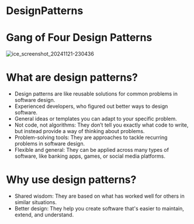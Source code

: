 # DesignPatterns

# Gang of Four Design Patterns
![ice_screenshot_20241121-230436](https://github.com/user-attachments/assets/b87983af-50ac-4b95-949f-c068fef40030)

# What are design patterns?
* Design patterns are like reusable solutions for common problems in software design.
* Experienced developers, who figured out better ways to design software.
* General ideas or templates you can adapt to your specific problem.
* Not code, not algorithms: They don’t tell you exactly what code to write, but instead provide a way of thinking about problems.
* Problem-solving tools: They are approaches to tackle recurring problems in software design.
* Flexible and general: They can be applied across many types of software, like banking apps, games, or social media platforms.

# Why use design patterns?
* Shared wisdom: They are based on what has worked well for others in similar situations.
* Better design: They help you create software that's easier to maintain, extend, and understand.


